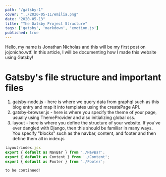 ```yaml
---
path: "/gatsby-1"
cover: "../2020-05-11/emilia.png"
date: "2020-05-13"
title: "The Gatsby Project Structure"
tags: ['gatsby', 'markdown', 'emotion.js']
published: true
---
```


Hello, my name is Jonathan Nicholas and this will be my first post on jojonicho.wtf. In this article, I will be documenting how I made this website using Gatsby!

# Gatsby's file structure and important files
1. gatsby-node.js - here is where we query data from graphql such as this blog entry and map it into templates using the createPage API.
2. gatsby-browser.js - here is where you specify the theme of your page, usually using ThemeProvider and also initializing global css.
3. layout - here is where you define the structure of your website. If you've ever dangled with Django, then this should be familiar in many ways. You specify "blocks" such as the navbar, content, and footer and then define them all in index.js
```jsx
layout/index.jsx
export { default as NavBar } from './NavBar';
export { default as Content } from './Content';
export { default as Footer } from './Footer';

to be continued!